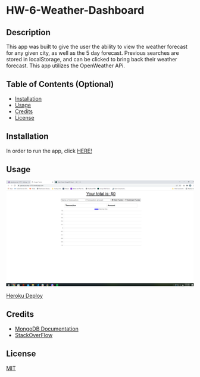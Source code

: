 # HW-6-Weather-Dashboard

## Description

This app was built to give the user the ability to view the weather forecast for any given city, as well as the 5 day forecast. Previous searches are stored in localStorage, and can be clicked to bring back their weather forecast. This app utilizes the OpenWeather APi.

## Table of Contents (Optional)

- [Installation](#installation)
- [Usage](#usage)
- [Credits](#credits)
- [License](#license)

## Installation

In order to run the app, click [HERE!](https://hargis32.github.io/HW-6-Weather-Dashboard/)

## Usage


![Preview](https://raw.githubusercontent.com/hargis32/HW-19-PWA-Budget-Tracker/main/public/assets/images/2022-02-21%20(2).png)

[Heroku Deploy](https://glacial-journey-13701.herokuapp.com/)
  

## Credits

- [MongoDB Documentation](https://docs.mongodb.com/manual/reference/operator/aggregation/addFields/)
- [StackOverFlow](https://stackoverflow.com/)

## License
[MIT](https://choosealicense.com/licenses/mit/)
